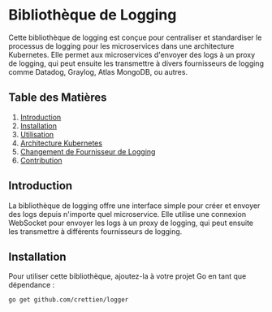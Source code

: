 # Bibliothèque de Logging

Cette bibliothèque de logging est conçue pour centraliser et standardiser le processus de logging pour les microservices dans une architecture Kubernetes. Elle permet aux microservices d'envoyer des logs à un proxy de logging, qui peut ensuite les transmettre à divers fournisseurs de logging comme Datadog, Graylog, Atlas MongoDB, ou autres.

## Table des Matières

1. [Introduction](#introduction)
2. [Installation](#installation)
3. [Utilisation](#utilisation)
4. [Architecture Kubernetes](#architecture-kubernetes)
5. [Changement de Fournisseur de Logging](#changement-de-fournisseur-de-logging)
6. [Contribution](#contribution)

## Introduction

La bibliothèque de logging offre une interface simple pour créer et envoyer des logs depuis n'importe quel microservice. Elle utilise une connexion WebSocket pour envoyer les logs à un proxy de logging, qui peut ensuite les transmettre à différents fournisseurs de logging.

## Installation

Pour utiliser cette bibliothèque, ajoutez-la à votre projet Go en tant que dépendance :

```bash
go get github.com/crettien/logger
